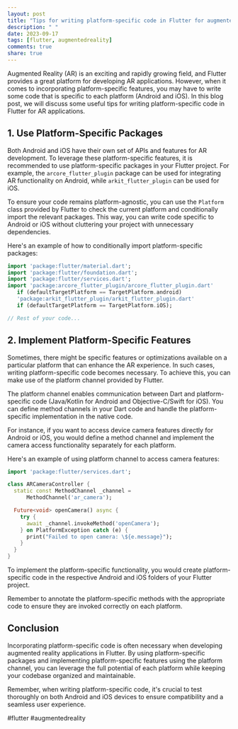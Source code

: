 ```yaml
---
layout: post
title: "Tips for writing platform-specific code in Flutter for augmented reality applications."
description: " "
date: 2023-09-17
tags: [flutter, augmentedreality]
comments: true
share: true
---
```


Augmented Reality (AR) is an exciting and rapidly growing field, and Flutter provides a great platform for developing AR applications. However, when it comes to incorporating platform-specific features, you may have to write some code that is specific to each platform (Android and iOS). In this blog post, we will discuss some useful tips for writing platform-specific code in Flutter for AR applications.

## 1. Use Platform-Specific Packages

Both Android and iOS have their own set of APIs and features for AR development. To leverage these platform-specific features, it is recommended to use platform-specific packages in your Flutter project. For example, the `arcore_flutter_plugin` package can be used for integrating AR functionality on Android, while `arkit_flutter_plugin` can be used for iOS.

To ensure your code remains platform-agnostic, you can use the `Platform` class provided by Flutter to check the current platform and conditionally import the relevant packages. This way, you can write code specific to Android or iOS without cluttering your project with unnecessary dependencies.

Here's an example of how to conditionally import platform-specific packages:

```dart
import 'package:flutter/material.dart';
import 'package:flutter/foundation.dart';
import 'package:flutter/services.dart';
import 'package:arcore_flutter_plugin/arcore_flutter_plugin.dart' 
   if (defaultTargetPlatform == TargetPlatform.android) 
   'package:arkit_flutter_plugin/arkit_flutter_plugin.dart' 
   if (defaultTargetPlatform == TargetPlatform.iOS);

// Rest of your code...
```

## 2. Implement Platform-Specific Features

Sometimes, there might be specific features or optimizations available on a particular platform that can enhance the AR experience. In such cases, writing platform-specific code becomes necessary. To achieve this, you can make use of the platform channel provided by Flutter.

The platform channel enables communication between Dart and platform-specific code (Java/Kotlin for Android and Objective-C/Swift for iOS). You can define method channels in your Dart code and handle the platform-specific implementation in the native code.

For instance, if you want to access device camera features directly for Android or iOS, you would define a method channel and implement the camera access functionality separately for each platform.

Here's an example of using platform channel to access camera features:

```dart
import 'package:flutter/services.dart';

class ARCameraController {
  static const MethodChannel _channel =
      MethodChannel('ar_camera');

  Future<void> openCamera() async {
    try {
      await _channel.invokeMethod('openCamera');
    } on PlatformException catch (e) {
      print("Failed to open camera: \${e.message}");
    }
  }
}
```

To implement the platform-specific functionality, you would create platform-specific code in the respective Android and iOS folders of your Flutter project.

Remember to annotate the platform-specific methods with the appropriate code to ensure they are invoked correctly on each platform.

## Conclusion

Incorporating platform-specific code is often necessary when developing augmented reality applications in Flutter. By using platform-specific packages and implementing platform-specific features using the platform channel, you can leverage the full potential of each platform while keeping your codebase organized and maintainable.

Remember, when writing platform-specific code, it's crucial to test thoroughly on both Android and iOS devices to ensure compatibility and a seamless user experience.

#flutter #augmentedreality